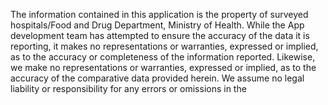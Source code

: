 The information contained in this application is the property of surveyed hospitals/Food and Drug Department, Ministry of Health. While the App development team has attempted to ensure the accuracy of the data it is reporting, it makes no representations or warranties, expressed or implied, as to the accuracy or completeness of the information reported. Likewise, we make no representations or warranties, expressed or implied, as to the accuracy of the comparative data provided herein. We assume no legal liability or responsibility for any errors or omissions in the 